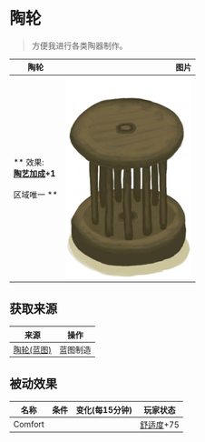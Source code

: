 # 陶轮  
> 方便我进行各类陶器制作。  
  
  陶轮  |   图片   
 ----  |  ----:   
 ** 效果: **<br>[陶艺加成](PotteryBonus.md)+1<br><br>** 区域唯一 **  |  ![](Sprite/PotteryWheel.png)   
  
## 获取来源  
来源  |  操作  
----  |  ----  
[陶轮(蓝图)](Bp_PotteryWheel.md)  |  蓝图制造  
## 被动效果  
名称  |  条件  |  变化(每15分钟)  |  玩家状态  
----  |  ----  |  ----  |  ----  
Comfort  |    |    |  [舒适度](Comfort.md)+75  
